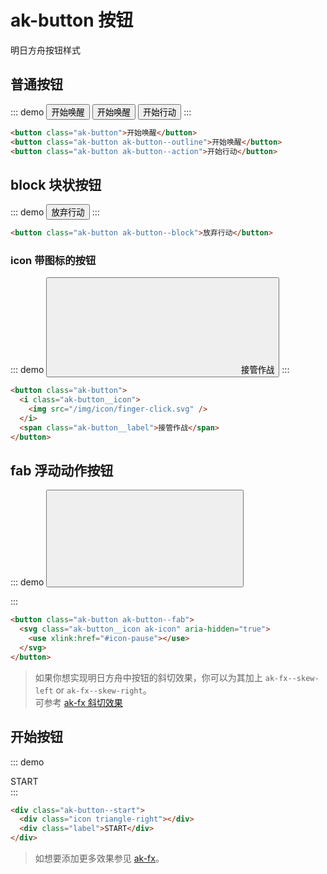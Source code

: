# ak-button 按钮

明日方舟按钮样式

## 普通按钮

::: demo
<button class="ak-button">开始唤醒</button>
<button class="ak-button ak-button--outline">开始唤醒</button>
<button class="ak-button ak-button--action">开始行动</button>
:::

```html
<button class="ak-button">开始唤醒</button>
<button class="ak-button ak-button--outline">开始唤醒</button>
<button class="ak-button ak-button--action">开始行动</button>
```

## block 块状按钮

::: demo
<button class="ak-button ak-button--block">放弃行动</button>
:::

```html
<button class="ak-button ak-button--block">放弃行动</button>
```

### icon 带图标的按钮

::: demo
<button class="ak-button">
<svg class="ak-button__icon" aria-hidden="true">
<use xlink:href="#icon-finger-click"></use>
</svg>
<span class="ak-button__label">接管作战</span>
</button>
:::

```html
<button class="ak-button">
  <i class="ak-button__icon">
    <img src="/img/icon/finger-click.svg" />
  </i>
  <span class="ak-button__label">接管作战</span>
</button>
```

## fab 浮动动作按钮

::: demo
<button class="ak-button ak-button--fab">
<svg class="ak-button__icon ak-icon" aria-hidden="true">
<use xlink:href="#icon-pause"></use>
</svg>
</button>

:::

```html
<button class="ak-button ak-button--fab">
  <svg class="ak-button__icon ak-icon" aria-hidden="true">
    <use xlink:href="#icon-pause"></use>
  </svg>
</button>
```

> 如果你想实现明日方舟中按钮的斜切效果，你可以为其加上 `ak-fx--skew-left` or `ak-fx--skew-right`。  
> 可参考 [ak-fx 斜切效果](/components/ak-fx.html#skew-倾斜效果)

## 开始按钮

::: demo

<div class="ak-button--start">
  <div class="icon triangle-right"></div>
  <div class="label">START</div>
</div>
:::

```html
<div class="ak-button--start">
  <div class="icon triangle-right"></div>
  <div class="label">START</div>
</div>
```

> 如想要添加更多效果参见 [ak-fx](/components/ak-fx)。
